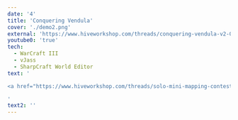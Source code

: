 ```yaml
---
date: '4'
title: 'Conquering Vendula'
cover: './demo2.png'
external: 'https://www.hiveworkshop.com/threads/conquering-vendula-v2-0a.229210/'
youtube0: 'true'
tech:
  - WarCraft III
  - vJass
  - SharpCraft World Editor
text: '

<a href="https://www.hiveworkshop.com/threads/solo-mini-mapping-contest-7-results.231309/">Contest winner</a> against veterans with over <a href="https://www.hiveworkshop.com/threads/conquering-vendula-v2-0a.229210/">3,000 download</a>. Designed and programmed with Warcraft III modding tools. A strategic fast paced boss fight.

'
text2: ''
---
```


